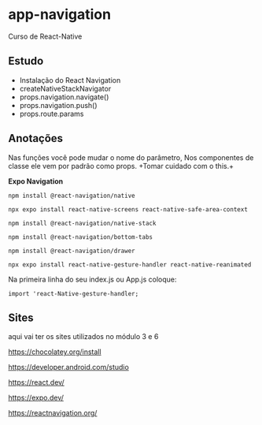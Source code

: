 # app-navigation
Curso de React-Native

## Estudo

* Instalação do React Navigation
* createNativeStackNavigator
* props.navigation.navigate()
* props.navigation.push()
* props.route.params

## Anotações

Nas funções você pode mudar o nome do parâmetro, Nos componentes de classe ele vem por padrão como props.
+Tomar cuidado com o this.+

**Expo Navigation**

`npm install @react-navigation/native`

`npx expo install react-native-screens react-native-safe-area-context`

`npm install @react-navigation/native-stack`

`npm install @react-navigation/bottom-tabs`

`npm install @react-navigation/drawer`

`npx expo install react-native-gesture-handler react-native-reanimated`

Na primeira linha do seu index.js ou App.js coloque:

`import 'react-Native-gesture-handler;`

## Sites

aqui vai ter os sites utilizados no módulo 3 e 6

https://chocolatey.org/install

https://developer.android.com/studio

https://react.dev/

https://expo.dev/

https://reactnavigation.org/
